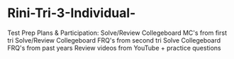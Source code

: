 # Rini-Tri-3-Individual-

Test Prep Plans & Participation:
Solve/Review Collegeboard MC's from first tri
Solve/Review Collegeboard FRQ's from second tri
Solve Collegeboard FRQ's from past years
Review videos from YouTube + practice questions
